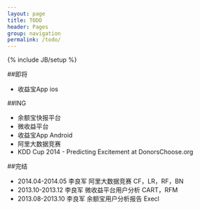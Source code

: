 ```yaml
---
layout: page
title: TODO
header: Pages
group: navigation
permalink: /todo/
---
```


{% include JB/setup %}


##即将

- 收益宝App ios

##ING

- 余额宝快报平台
- 微收益平台
- 收益宝App Android
- 阿里大数据竞赛
- KDD Cup 2014 - Predicting Excitement at DonorsChoose.org

##完结

- 2014.04-2014.05 李良军 阿里大数据竞赛 CF，LR，RF，BN
- 2013.10-2013.12 李良军 微收益平台用户分析 CART，RFM
- 2013.08-2013.10 李良军 余额宝用户分析报告 Execl
